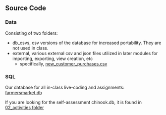 ## Source Code

### Data
Consisting of two folders:
- db_csvs, csv versions of the database for increased portability. They are not used in class.
- external, various external csv and json files utilized in later modules for importing, exporting, view creation, etc
  - specifically, [new_customer_purchases.csv](https://github.com/UofT-DSI/sql/blob/main/05_src/data/external/new_customer_purchases.csv)

### SQL
Our database for all in-class live-coding and assignments: [farmersmarket.db](https://github.com/UofT-DSI/sql/blob/main/05_src/sql/farmersmarket.db)

If you are looking for the self-assessment chinook.db, it is found in [02_activities folder](https://github.com/UofT-DSI/sql/blob/main/02_activities/self_assessment)
